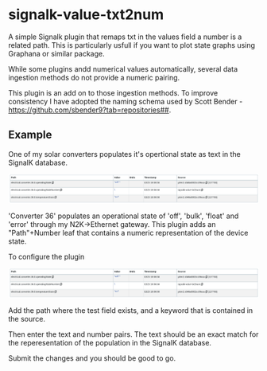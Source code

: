# signalk-value-txt2num
A simple Signalk plugin that remaps txt in the values field a number is a related path.
This is particularly usfull if you want to plot state graphs using Graphana or similar package.

While some plugins andd numerical values automatically, several data ingestion methods do not provide a numeric pairing.

This plugin is an add on to those ingestion methods.
To improve consistency I have adopted the naming schema used by Scott Bender - https://github.com/sbender9?tab=repositories##.

## Example
One of my solar converters populates it's opertional state as text in the SignalK database.

![Data view](https://github.com/scallybmHome/signalk-value-txt2num/blob/main/images/data_view.png)

'Converter 36' populates an operational state of 'off', 'bulk', 'float' and 'error' through my N2K->Ethernet gateway.
This plugin adds an "Path"+Number leaf that contains a numeric representation of the device state.

To configure the plugin 

![Plugin Config](https://github.com/scallybmHome/signalk-value-txt2num/blob/main/images/data_view.png)

Add the path where the test field exists, and a keyword that is contained in the source.

Then enter the text and number pairs.  The text should be an exact match for the reperesentation of the population in the SignalK database.

Submit the changes and you should be good to go.
